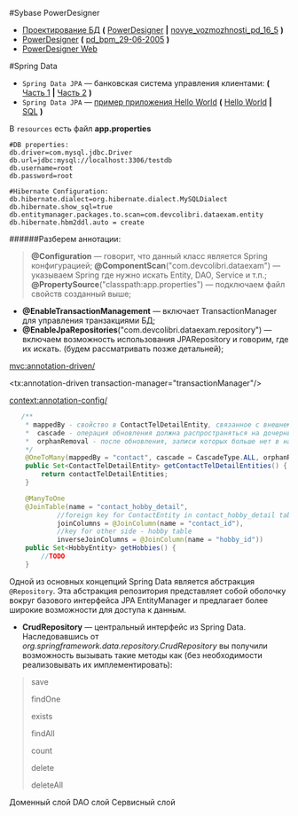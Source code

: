 
#Sybase PowerDesigner

* [Проектирование БД](http://www.sql.ru/forum/483726/vse-voprosy-po-sybase-powerdesigner-pd-chast-3) 
**(** [PowerDesigner](https://www.sybase.ru/products/powerdesigner) **|** [novye_vozmozhnosti_pd_16_5](novye_vozmozhnosti_pd_16_5.pdf) **)**
* [PowerDesigner](novye_vozmozhnosti_pd_16_5.pdf) **(** [pd_bpm_29-06-2005](pd_bpm_29-06-2005.pdf) **)**
* [PowerDesigner Web](pdweb_ru.pdf)

#Spring Data
* `Spring Data JPA` — банковская система управления клиентами: **(** [Часть 1](http://devcolibri.com/3966) **|** [Часть 2](http://devcolibri.com/4149) **)**
* `Spring Data JPA` — [пример приложения Hello World](http://javastudy.ru/spring-data-jpa/spring-data-jpa-helloworld/) **(** [Hello World](http://javastudy.ru/wp-content/uploads/2015/10/Spring-Data-JPA-Hello-World.rar) **|** [SQL](http://javastudy.ru/wp-content/uploads/2015/10/Spring-Data-JPA-helloWorld-SQL.rar) **)**



В `resources` есть файл **app.properties**
```properties
#DB properties:
db.driver=com.mysql.jdbc.Driver
db.url=jdbc:mysql://localhost:3306/testdb
db.username=root
db.password=root
 
#Hibernate Configuration:
db.hibernate.dialect=org.hibernate.dialect.MySQLDialect
db.hibernate.show_sql=true
db.entitymanager.packages.to.scan=com.devcolibri.dataexam.entity
db.hibernate.hbm2ddl.auto = create
```

######Разберем аннотации:
> **@Configuration** — говорит, что данный класс является Spring конфигурацией;
> **@ComponentScan**("com.devcolibri.dataexam") — указываем Spring где нужно искать Entity, DAO, Service и т.п.;
> **@PropertySource**("classpath:app.properties") — подключаем файл свойств созданный выше;

- **@EnableTransactionManagement** — включает TransactionManager для управления транзакциями БД;
- **@EnableJpaRepositories**("com.devcolibri.dataexam.repository") — включаем возможность использования JPARepository и говорим, где их искать. (будем рассматривать позже детальней);

<!-- Have Spring servlet handle all static content -->
<mvc:annotation-driven/>

<!--@Transaction annotation support -->
<tx:annotation-driven transaction-manager="transactionManager"/>

<!--Activates various annotations to be detected in bean classes: Spring's @Required and @Autowired and so on-->
<context:annotation-config/>

```java
   /**
    * mappedBy - свойство в ContactTelDetailEntity, связанное с внешнем ключом в этой таблице
    *  cascade - операция обновления должна распространяться на дочерние записи
    *  orphanRemoval - после обновления, записи которых больше нет в наборе должны быть удалены из БД
    */
    @OneToMany(mappedBy = "contact", cascade = CascadeType.ALL, orphanRemoval = true)
    public Set<ContactTelDetailEntity> getContactTelDetailEntities() {
        return contactTelDetailEntities;
    }
```

```java
	@ManyToOne
	@JoinTable(name = "contact_hobby_detail",
			//foreign key for ContactEntity in contact_hobby_detail table
			joinColumns = @JoinColumn(name = "contact_id"),
			//key for other side - hobby table
			inverseJoinColumns = @JoinColumn(name = "hobby_id"))
	public Set<HobbyEntity> getHobbies() {
		//TODO
    }
```


Одной из основных концепций Spring Data является абстракция `@Repository`.
Эта абстракция репозитория представляет собой оболочку вокруг базового интерфейса JPA EntityManager и предлагает более широкие возможности для доступа к данным.

- **CrudRepository** — центральный интерфейс из Spring Data. Наследовавшись от *org.springframework.data.repository.CrudRepository* вы получили возможность вызывать такие методы как (без необходимости реализовывать их имплементировать):

> save
>
> findOne
>
> exists
>
> findAll
>
> count
>
> delete
>
> deleteAll






Доменный слой
DAO слой
Сервисный слой





















